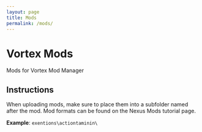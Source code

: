 ```yaml
---
layout: page
title: Mods
permalink: /mods/
---
```


# Vortex Mods
Mods for Vortex Mod Manager

## Instructions

When uploading mods, make sure to place them into a subfolder named after the mod. Mod formats can be found on the Nexus Mods tutorial page.

**Example**: `exentions\actiontaminin\`